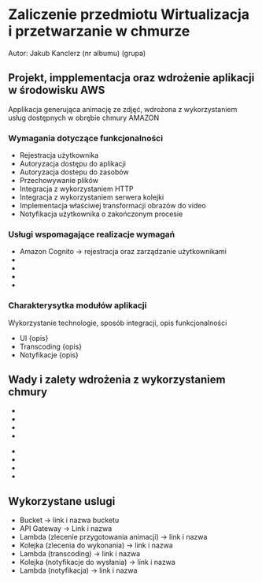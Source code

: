 # Zaliczenie przedmiotu Wirtualizacja i przetwarzanie w chmurze

Autor: Jakub Kanclerz (nr albumu) (grupa)

## Projekt, impplementacja oraz wdrożenie aplikacji w środowisku AWS

Applikacja generująca animację ze zdjęć, wdrożona z wykorzystaniem usług dostępnych w obrębie chmury AMAZON

### Wymagania dotyczące funkcjonalności

* Rejestracja użytkownika
* Autoryzacja dostępu do aplikacji
* Autoryzacja dostepu do zasobów
* Przechowywanie plików
* Integracja z wykorzystaniem HTTP
* Integracja z wykorzystaniem serwera kolejki
* Implementacja właściwej transformacji obrazów do video
* Notyfikacja użytkownika o zakończonym procesie

### Usługi wspomagające realizacje wymagań

* Amazon Cognito -> rejestracja oraz zarządzanie użytkownikami
* 
*
*
*

### Charakterysytka modułów aplikacji
Wykorzystanie technologie, sposób integracji, opis funkcjonalności

* UI
    {opis}
* Transcoding
    {opis}
* Notyfikacje
    {opis}

## Wady i zalety wdrożenia z wykorzystaniem chmury

+
+
+
+

-
-
-
-

## Wykorzystane uslugi

* Bucket -> link i nazwa bucketu
* API Gateway -> Link i nazwa 
* Lambda (zlecenie przygotowania animacji) -> link i nazwa
* Kolejka (zlecenia do wykonania) -> link i nazwa
* Lambda (transcoding) -> link i nazwa
* Kolejka (notyfikacje do wysłania) -> link i nazwa
* Lambda (notyfikacja) -> link i nazwa


